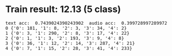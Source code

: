 # Train result: 12.13 (5 class) 
<pre>
text acc:  0.7439024390243902  audio acc:  0.3997289972899729  final acc:  0.8021680216802168
0 {'0': 181, '1': 8, '2': 3, '3': 34, '4': 2}
1 {'0': 3, '1': 290, '2': 8, '3': 17, '4': 22}
2 {'0': 1, '1': 3, '2': 193, '3': 9, '4': 8}
3 {'0': 36, '1': 12, '2': 14, '3': 287, '4': 21}
4 {'0': 7, '1': 15, '2': 28, '3': 41, '4': 233}
</pre>
